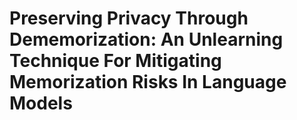 # Preserving Privacy Through Dememorization: An Unlearning Technique For Mitigating Memorization Risks In Language Models
